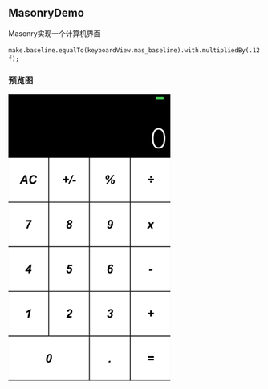 MasonryDemo
------------

Masonry实现一个计算机界面

`make.baseline.equalTo(keyboardView.mas_baseline).with.multipliedBy(.12f);`


### 预览图
![MasonryDemo](./MasonryDemo.jpg)
